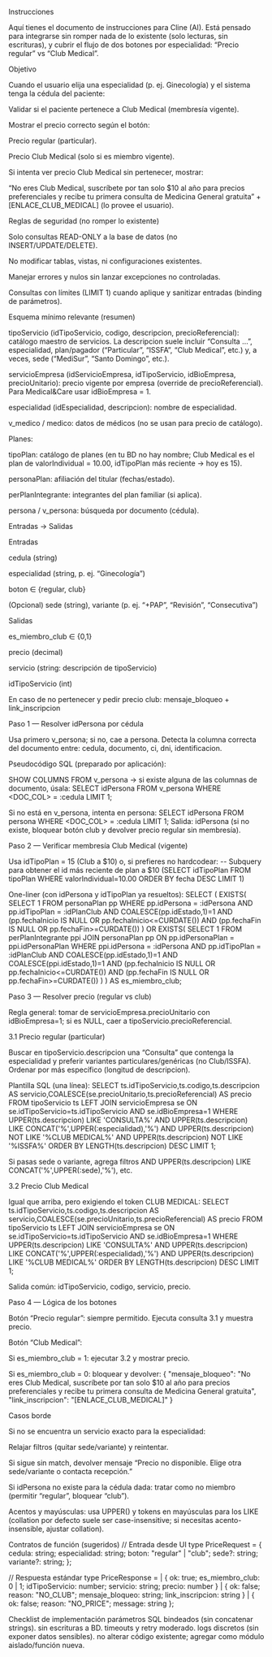 Instrucciones

Aquí tienes el documento de instrucciones para Cline (AI). Está pensado para integrarse sin romper nada de lo existente (solo lecturas, sin escrituras), y cubrir el flujo de dos botones por especialidad: “Precio regular” vs “Club Medical”.

Objetivo

Cuando el usuario elija una especialidad (p. ej. Ginecología) y el sistema tenga la cédula del paciente:

Validar si el paciente pertenece a Club Medical (membresía vigente).

Mostrar el precio correcto según el botón:

Precio regular (particular).

Precio Club Medical (solo si es miembro vigente).

Si intenta ver precio Club Medical sin pertenecer, mostrar:

“No eres Club Medical, suscríbete por tan solo $10 al año para precios preferenciales y recibe tu primera consulta de Medicina General gratuita” + [ENLACE_CLUB_MEDICAL] (lo provee el usuario).

Reglas de seguridad (no romper lo existente)

Solo consultas READ-ONLY a la base de datos (no INSERT/UPDATE/DELETE).

No modificar tablas, vistas, ni configuraciones existentes.

Manejar errores y nulos sin lanzar excepciones no controladas.

Consultas con límites (LIMIT 1) cuando aplique y sanitizar entradas (binding de parámetros).

Esquema mínimo relevante (resumen)

tipoServicio (idTipoServicio, codigo, descripcion, precioReferencial): catálogo maestro de servicios. La descripcion suele incluir “Consulta …”, especialidad, plan/pagador (“Particular”, “ISSFA”, “Club Medical”, etc.) y, a veces, sede (“MediSur”, “Santo Domingo”, etc.).

servicioEmpresa (idServicioEmpresa, idTipoServicio, idBioEmpresa, precioUnitario): precio vigente por empresa (override de precioReferencial). Para Medical&Care usar idBioEmpresa = 1.

especialidad (idEspecialidad, descripcion): nombre de especialidad.

v_medico / medico: datos de médicos (no se usan para precio de catálogo).

Planes:

tipoPlan: catálogo de planes (en tu BD no hay nombre; Club Medical es el plan de valorIndividual = 10.00, idTipoPlan más reciente → hoy es 15).

personaPlan: afiliación del titular (fechas/estado).

perPlanIntegrante: integrantes del plan familiar (si aplica).

persona / v_persona: búsqueda por documento (cédula).

Entradas → Salidas

Entradas

cedula (string)

especialidad (string, p. ej. “Ginecología”)

boton ∈ {regular, club}

(Opcional) sede (string), variante (p. ej. “+PAP”, “Revisión”, “Consecutiva”)

Salidas

es_miembro_club ∈ {0,1}

precio (decimal)

servicio (string: descripción de tipoServicio)

idTipoServicio (int)

En caso de no pertenecer y pedir precio club: mensaje_bloqueo + link_inscripcion

Paso 1 — Resolver idPersona por cédula

Usa primero v_persona; si no, cae a persona. Detecta la columna correcta del documento entre: cedula, documento, ci, dni, identificacion.

Pseudocódigo SQL (preparado por aplicación):

SHOW COLUMNS FROM v_persona → si existe alguna de las columnas de documento, úsala:
SELECT idPersona FROM v_persona WHERE <DOC_COL> = :cedula LIMIT 1;

Si no está en v_persona, intenta en persona:
SELECT idPersona FROM persona WHERE <DOC_COL> = :cedula LIMIT 1;
Salida: idPersona (si no existe, bloquear botón club y devolver precio regular sin membresía).

Paso 2 — Verificar membresía Club Medical (vigente)

Usa idTipoPlan = 15 (Club a $10) o, si prefieres no hardcodear:
-- Subquery para obtener el id más reciente de plan a $10
(SELECT idTipoPlan FROM tipoPlan WHERE valorIndividual=10.00 ORDER BY fecha DESC LIMIT 1)

One-liner (con idPersona y idTipoPlan ya resueltos):
SELECT (
  EXISTS(
    SELECT 1
    FROM personaPlan pp
    WHERE pp.idPersona = :idPersona
      AND pp.idTipoPlan = :idPlanClub
      AND COALESCE(pp.idEstado,1)=1
      AND (pp.fechaInicio IS NULL OR pp.fechaInicio<=CURDATE())
      AND (pp.fechaFin    IS NULL OR pp.fechaFin>=CURDATE())
  )
  OR EXISTS(
    SELECT 1
    FROM perPlanIntegrante ppi
    JOIN personaPlan pp ON pp.idPersonaPlan = ppi.idPersonaPlan
    WHERE ppi.idPersona = :idPersona
      AND pp.idTipoPlan = :idPlanClub
      AND COALESCE(pp.idEstado,1)=1
      AND COALESCE(ppi.idEstado,1)=1
      AND (pp.fechaInicio IS NULL OR pp.fechaInicio<=CURDATE())
      AND (pp.fechaFin    IS NULL OR pp.fechaFin>=CURDATE())
  )
) AS es_miembro_club;

Paso 3 — Resolver precio (regular vs club)

Regla general: tomar de servicioEmpresa.precioUnitario con idBioEmpresa=1; si es NULL, caer a tipoServicio.precioReferencial.

3.1 Precio regular (particular)

Buscar en tipoServicio.descripcion una “Consulta” que contenga la especialidad y preferir variantes particulares/genéricas (no Club/ISSFA). Ordenar por más específico (longitud de descripcion).

Plantilla SQL (una línea):
SELECT ts.idTipoServicio,ts.codigo,ts.descripcion AS servicio,COALESCE(se.precioUnitario,ts.precioReferencial) AS precio
FROM tipoServicio ts
LEFT JOIN servicioEmpresa se ON se.idTipoServicio=ts.idTipoServicio AND se.idBioEmpresa=1
WHERE UPPER(ts.descripcion) LIKE 'CONSULTA%'
  AND UPPER(ts.descripcion) LIKE CONCAT('%',UPPER(:especialidad),'%')
  AND UPPER(ts.descripcion) NOT LIKE '%CLUB MEDICAL%'
  AND UPPER(ts.descripcion) NOT LIKE '%ISSFA%'
ORDER BY LENGTH(ts.descripcion) DESC
LIMIT 1;

Si pasas sede o variante, agrega filtros AND UPPER(ts.descripcion) LIKE CONCAT('%',UPPER(:sede),'%'), etc.

3.2 Precio Club Medical

Igual que arriba, pero exigiendo el token CLUB MEDICAL:
SELECT ts.idTipoServicio,ts.codigo,ts.descripcion AS servicio,COALESCE(se.precioUnitario,ts.precioReferencial) AS precio
FROM tipoServicio ts
LEFT JOIN servicioEmpresa se ON se.idTipoServicio=ts.idTipoServicio AND se.idBioEmpresa=1
WHERE UPPER(ts.descripcion) LIKE 'CONSULTA%'
  AND UPPER(ts.descripcion) LIKE CONCAT('%',UPPER(:especialidad),'%')
  AND UPPER(ts.descripcion) LIKE '%CLUB MEDICAL%'
ORDER BY LENGTH(ts.descripcion) DESC
LIMIT 1;

Salida común: idTipoServicio, codigo, servicio, precio.

Paso 4 — Lógica de los botones

Botón “Precio regular”: siempre permitido. Ejecuta consulta 3.1 y muestra precio.

Botón “Club Medical”:

Si es_miembro_club = 1: ejecutar 3.2 y mostrar precio.

Si es_miembro_club = 0: bloquear y devolver:
{
  "mensaje_bloqueo": "No eres Club Medical, suscríbete por tan solo $10 al año para precios preferenciales y recibe tu primera consulta de Medicina General gratuita",
  "link_inscripcion": "[ENLACE_CLUB_MEDICAL]"
}

Casos borde

Si no se encuentra un servicio exacto para la especialidad:

Relajar filtros (quitar sede/variante) y reintentar.

Si sigue sin match, devolver mensaje “Precio no disponible. Elige otra sede/variante o contacta recepción.”

Si idPersona no existe para la cédula dada: tratar como no miembro (permitir “regular”, bloquear “club”).

Acentos y mayúsculas: usa UPPER() y tokens en mayúsculas para los LIKE (collation por defecto suele ser case-insensitive; si necesitas acento-insensible, ajustar collation).

Contratos de función (sugeridos)
// Entrada desde UI
type PriceRequest = {
  cedula: string;
  especialidad: string;
  boton: "regular" | "club";
  sede?: string;
  variante?: string;
};

// Respuesta estándar
type PriceResponse =
  | { ok: true; es_miembro_club: 0 | 1; idTipoServicio: number; servicio: string; precio: number }
  | { ok: false; reason: "NO_CLUB"; mensaje_bloqueo: string; link_inscripcion: string }
  | { ok: false; reason: "NO_PRICE"; message: string };

Checklist de implementación
parámetros SQL bindeados (sin concatenar strings).
sin escrituras a BD.
timeouts y retry moderado.
logs discretos (sin exponer datos sensibles).
no alterar código existente; agregar como módulo aislado/función nueva.